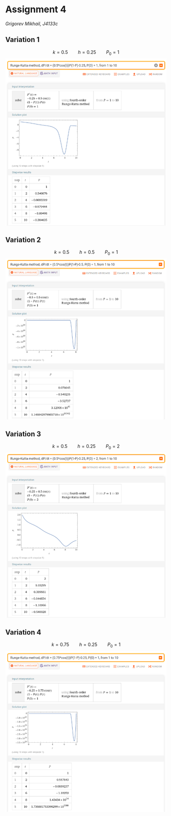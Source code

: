 # Assignment 4
*Grigorev Mikhail, J4133c*

## Variation 1

$$
k = 0.5 \qquad h = 0.25 \qquad P_0 = 1
$$
![0.75-0.25-1](./assign-4-pics/0.5-0.25-1.png)

## Variation 2

$$
k = 0.5 \qquad h = 0.5 \qquad P_0 = 1
$$
![0.75-0.25-1](./assign-4-pics/0.5-0.5-1.png)

## Variation 3

$$
k = 0.5 \qquad h = 0.25 \qquad P_0 = 2
$$
![0.75-0.25-1](./assign-4-pics/0.5-0.25-2.png)

## Variation 4

$$
k = 0.75 \qquad h = 0.25 \qquad P_0 = 1
$$
![0.75-0.25-1](./assign-4-pics/0.75-0.25-1.png)
